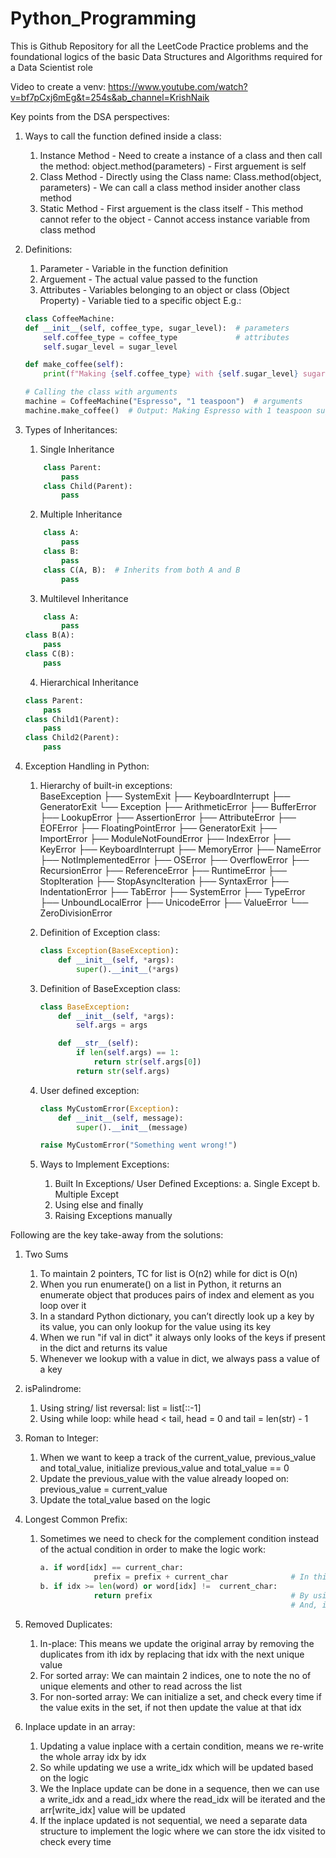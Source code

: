 # Python_Programming
This is Github Repository for all the LeetCode Practice problems and the foundational logics of the basic Data Structures and Algorithms required for a Data Scientist role

Video to create a venv: https://www.youtube.com/watch?v=bf7pCxj6mEg&t=254s&ab_channel=KrishNaik

Key points from the DSA perspectives:
1. Ways to call the function defined inside a class:
    1. Instance Method - Need to create a instance of a class and then call the method: object.method(parameters) - First arguement is self
    2. Class Method - Directly using the Class name: Class.method(object, parameters) - We can call a class method insider another class method
    3. Static Method - First arguement is the class itself - This method cannot refer to the object - Cannot access instance variable from class method

2. Definitions:
    1. Parameter - Variable in the function definition
    2. Arguement - The actual value passed to the function
    3. Attributes - Variables belonging to an object or class (Object Property) - Variable tied to a specific object 
    E.g.:
    ```python
    class CoffeeMachine:
    def __init__(self, coffee_type, sugar_level):  # parameters
        self.coffee_type = coffee_type             # attributes
        self.sugar_level = sugar_level

    def make_coffee(self):
        print(f"Making {self.coffee_type} with {self.sugar_level} sugar")

    # Calling the class with arguments
    machine = CoffeeMachine("Espresso", "1 teaspoon")  # arguments
    machine.make_coffee()  # Output: Making Espresso with 1 teaspoon sugar
    ```

3. Types of Inheritances:
    1. Single Inheritance
    ```python
        class Parent:
            pass
        class Child(Parent):
            pass
    ```

    2. Multiple Inheritance
    ```python
        class A:
            pass
        class B:
            pass
        class C(A, B):  # Inherits from both A and B
            pass
    ```
    
    3. Multilevel Inheritance
    ```python
        class A:
            pass
    class B(A):
        pass
    class C(B):
        pass
    ```

    4. Hierarchical Inheritance
    ```python
    class Parent:
        pass
    class Child1(Parent):
        pass
    class Child2(Parent):
        pass
    ```

4. Exception Handling in Python:

    1. Hierarchy of built-in exceptions:  
        BaseException
        ├── SystemExit
        ├── KeyboardInterrupt
        ├── GeneratorExit
        └── Exception
            ├── ArithmeticError
            ├── BufferError
            ├── LookupError
            ├── AssertionError
            ├── AttributeError
            ├── EOFError
            ├── FloatingPointError
            ├── GeneratorExit
            ├── ImportError
            ├── ModuleNotFoundError
            ├── IndexError
            ├── KeyError
            ├── KeyboardInterrupt
            ├── MemoryError
            ├── NameError
            ├── NotImplementedError
            ├── OSError
            ├── OverflowError
            ├── RecursionError
            ├── ReferenceError
            ├── RuntimeError
            ├── StopIteration
            ├── StopAsyncIteration
            ├── SyntaxError
            ├── IndentationError
            ├── TabError
            ├── SystemError
            ├── TypeError
            ├── UnboundLocalError
            ├── UnicodeError
            ├── ValueError
            └── ZeroDivisionError

    2. Definition of Exception class:
        ```python
        class Exception(BaseException):
            def __init__(self, *args):
                super().__init__(*args)
        ```
    
    3. Definition of BaseException class:
        ```python
        class BaseException:
            def __init__(self, *args):
                self.args = args

            def __str__(self):
                if len(self.args) == 1:
                    return str(self.args[0])
                return str(self.args)
        ```
         
    
    4. User defined exception:
        ```python
        class MyCustomError(Exception):
            def __init__(self, message):
                super().__init__(message)

        raise MyCustomError("Something went wrong!")
        ```

    5. Ways to Implement Exceptions:
        1. Built In Exceptions/ User Defined Exceptions:
            a. Single Except
            b. Multiple Except
        2. Using else and finally
        3. Raising Exceptions manually
  

Following are the key take-away from the solutions:

1. Two Sums
    1. To maintain 2 pointers, TC for list is O(n2) while for dict is O(n)
    2. When you run enumerate() on a list in Python, it returns an enumerate object that produces pairs of index and element as you loop over it
    3. In a standard Python dictionary, you can’t directly look up a key by its value, you can only lookup for the value using its key
    4. When we run "if val in dict" it always only looks of the keys if present in the dict and returns its value
    5. Whenever we lookup with a value in dict, we always pass a value of a key

2. isPalindrome:
    1. Using string/ list reversal: list = list[::-1]
    2. Using while loop: while head < tail, head = 0 and tail = len(str) - 1

3. Roman to Integer:
    1. When we want to keep a track of the current_value, previous_value and total_value, initialize previous_value and total_value == 0
    2. Update the previous_value with the value already looped on: previous_value = current_value
    3. Update the total_value based on the logic 

4. Longest Common Prefix:
    1. Sometimes we need to check for the complement condition instead of the actual condition in order to make the logic work:
        ```python
        a. if word[idx] == current_char:
                    prefix = prefix + current_char              # In this case we check if the new char is matching with current char in first word. But the problem is we are only able to check for the current word in strs list. We cannot check this condition for all the pending words before adding the char to prefix list
        b. if idx >= len(word) or word[idx] !=  current_char:
                    return prefix                               # By using this logic we take care of the idx going out of range
                                                                # And, if the word[idx] != current_char we can stop iterating there. This enables us to stop at the right place
5. Removed Duplicates:
    1. In-place: This means we update the original array by removing the duplicates from ith idx by replacing that idx with the next unique value
    2. For sorted array: We can maintain 2 indices, one to note the no of unique elements and other to read across the list
    3. For non-sorted array: We can initialize a set, and check every time if the value exits in the set, if not then update the value at that idx

6. Inplace update in an array:
    1. Updating a value inplace with a certain condition, means we re-write the whole array idx by idx
    2. So while updating we use a write_idx which will be updated based on the logic
    3. We the Inplace update can be done in a sequence, then we can use a write_idx and a read_idx where the read_idx will be iterated and the arr[write_idx] value will be updated
    4. If the inplace updated is not sequential, we need a separate data structure to implement the logic where we can store the idx visited to check every time
    
        